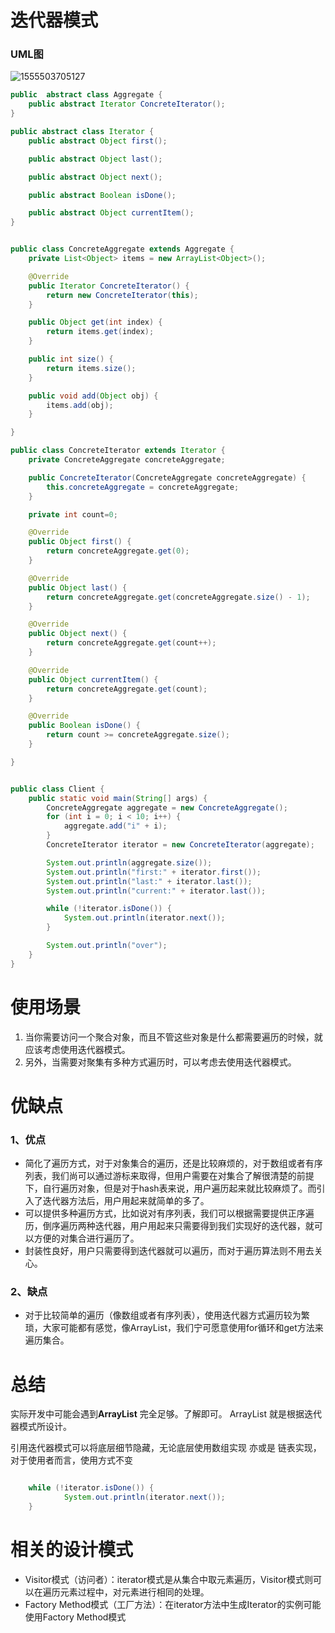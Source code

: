 # 迭代器模式

### UML图

![1555503705127](https://github.com/a827871781/Java-notes/blob/master/images/8.png)

```java
public  abstract class Aggregate {
	public abstract Iterator ConcreteIterator();
}

public abstract class Iterator {
	public abstract Object first();

	public abstract Object last();

	public abstract Object next();

	public abstract Boolean isDone();

	public abstract Object currentItem();
}


public class ConcreteAggregate extends Aggregate {
	private List<Object> items = new ArrayList<Object>();

	@Override
	public Iterator ConcreteIterator() {
		return new ConcreteIterator(this);
	}

	public Object get(int index) {
		return items.get(index);
	}

	public int size() {
		return items.size();
	}

	public void add(Object obj) {
		items.add(obj);
	}

}

public class ConcreteIterator extends Iterator {
	private ConcreteAggregate concreteAggregate;

	public ConcreteIterator(ConcreteAggregate concreteAggregate) {
		this.concreteAggregate = concreteAggregate;
	}

	private int count=0;

	@Override
	public Object first() {
		return concreteAggregate.get(0);
	}

	@Override
	public Object last() {
		return concreteAggregate.get(concreteAggregate.size() - 1);
	}

	@Override
	public Object next() {
		return concreteAggregate.get(count++);
	}

	@Override
	public Object currentItem() {
		return concreteAggregate.get(count);
	}

	@Override
	public Boolean isDone() {
		return count >= concreteAggregate.size();
	}

}


public class Client {
	public static void main(String[] args) {
		ConcreteAggregate aggregate = new ConcreteAggregate();
		for (int i = 0; i < 10; i++) {
			aggregate.add("i" + i);
		}
		ConcreteIterator iterator = new ConcreteIterator(aggregate);

		System.out.println(aggregate.size());
		System.out.println("first:" + iterator.first());
		System.out.println("last:" + iterator.last());
		System.out.println("current:" + iterator.last());

		while (!iterator.isDone()) {
			System.out.println(iterator.next());
		}

		System.out.println("over");
	}
}
```

# 使用场景

1.  当你需要访问一个聚合对象，而且不管这些对象是什么都需要遍历的时候，就应该考虑使用迭代器模式。
2.  另外，当需要对聚集有多种方式遍历时，可以考虑去使用迭代器模式。

# 优缺点

### 1、优点

- 简化了遍历方式，对于对象集合的遍历，还是比较麻烦的，对于数组或者有序列表，我们尚可以通过游标来取得，但用户需要在对集合了解很清楚的前提下，自行遍历对象，但是对于hash表来说，用户遍历起来就比较麻烦了。而引入了迭代器方法后，用户用起来就简单的多了。
- 可以提供多种遍历方式，比如说对有序列表，我们可以根据需要提供正序遍历，倒序遍历两种迭代器，用户用起来只需要得到我们实现好的迭代器，就可以方便的对集合进行遍历了。
- 封装性良好，用户只需要得到迭代器就可以遍历，而对于遍历算法则不用去关心。

### 2、缺点

- 对于比较简单的遍历（像数组或者有序列表），使用迭代器方式遍历较为繁琐，大家可能都有感觉，像ArrayList，我们宁可愿意使用for循环和get方法来遍历集合。

# 总结
实际开发中可能会遇到**ArrayList** 完全足够。了解即可。 ArrayList 就是根据迭代器模式所设计。

引用迭代器模式可以将底层细节隐藏，无论底层使用数组实现 亦或是 链表实现，对于使用者而言，使用方式不变

```java

	while (!iterator.isDone()) {
			System.out.println(iterator.next());
    }

```

# 相关的设计模式

- Visitor模式（访问者）：iterator模式是从集合中取元素遍历，Visitor模式则可以在遍历元素过程中，对元素进行相同的处理。
- Factory Method模式（工厂方法）：在iterator方法中生成Iterator的实例可能使用Factory Method模式   

